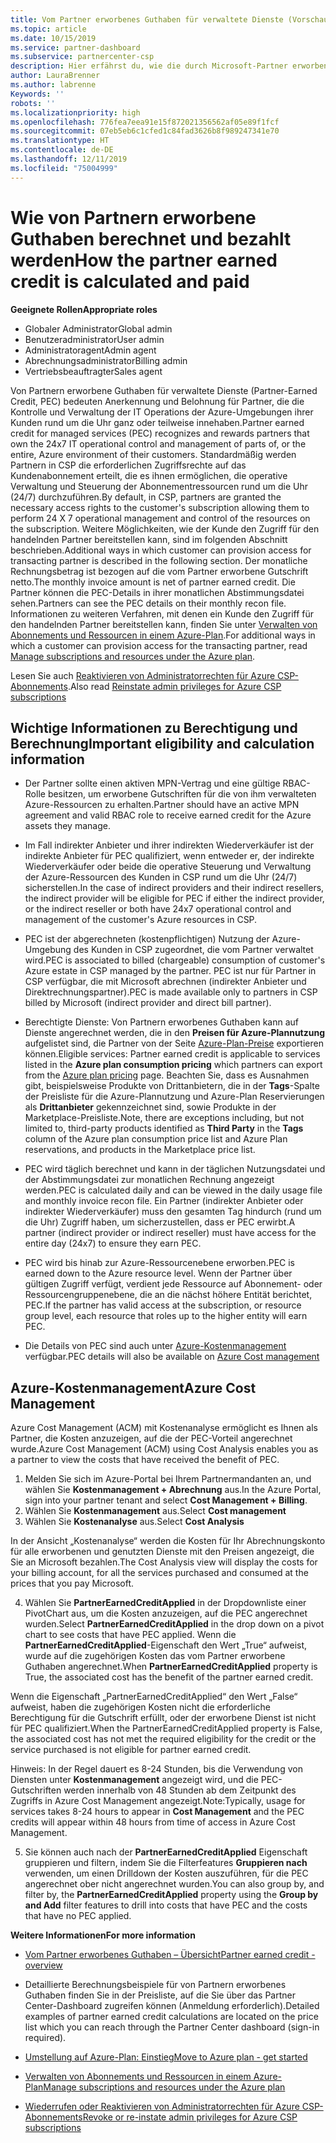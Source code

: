 ```yaml
---
title: Vom Partner erworbenes Guthaben für verwaltete Dienste (Vorschau) | Partner Center
ms.topic: article
ms.date: 10/15/2019
ms.service: partner-dashboard
ms.subservice: partnercenter-csp
description: Hier erfährst du, wie die durch Microsoft-Partner erworbenen Guthaben für verwaltete Dienste berechnet und ausgezahlt werden und wie du deine Berechtigung für das Programm prüfen kannst.
author: LauraBrenner
ms.author: labrenne
Keywords: ''
robots: ''
ms.localizationpriority: high
ms.openlocfilehash: 776fea7eea91e15f872021356562af05e89f1fcf
ms.sourcegitcommit: 07eb5eb6c1cfed1c84fad3626b8f989247341e70
ms.translationtype: HT
ms.contentlocale: de-DE
ms.lasthandoff: 12/11/2019
ms.locfileid: "75004999"
---
```

# <a name="how-the-partner-earned-credit-is-calculated-and-paid"></a><span data-ttu-id="30c37-103">Wie von Partnern erworbene Guthaben berechnet und bezahlt werden</span><span class="sxs-lookup"><span data-stu-id="30c37-103">How the partner earned credit is calculated and paid</span></span>

<span data-ttu-id="30c37-104">**Geeignete Rollen**</span><span class="sxs-lookup"><span data-stu-id="30c37-104">**Appropriate roles**</span></span>
-   <span data-ttu-id="30c37-105">Globaler Administrator</span><span class="sxs-lookup"><span data-stu-id="30c37-105">Global admin</span></span>
-   <span data-ttu-id="30c37-106">Benutzeradministrator</span><span class="sxs-lookup"><span data-stu-id="30c37-106">User admin</span></span>
-   <span data-ttu-id="30c37-107">Administratoragent</span><span class="sxs-lookup"><span data-stu-id="30c37-107">Admin agent</span></span>
-   <span data-ttu-id="30c37-108">Abrechnungsadministrator</span><span class="sxs-lookup"><span data-stu-id="30c37-108">Billing admin</span></span>
-   <span data-ttu-id="30c37-109">Vertriebsbeauftragter</span><span class="sxs-lookup"><span data-stu-id="30c37-109">Sales agent</span></span>

<span data-ttu-id="30c37-110">Von Partnern erworbene Guthaben für verwaltete Dienste (Partner-Earned Credit, PEC) bedeuten Anerkennung und Belohnung für Partner, die die Kontrolle und Verwaltung der IT Operations der Azure-Umgebungen ihrer Kunden rund um die Uhr ganz oder teilweise innehaben.</span><span class="sxs-lookup"><span data-stu-id="30c37-110">Partner earned credit for managed services (PEC) recognizes and rewards partners that own the 24x7 IT operational control and management of parts of, or the entire, Azure environment of their customers.</span></span> <span data-ttu-id="30c37-111">Standardmäßig werden Partnern in CSP die erforderlichen Zugriffsrechte auf das Kundenabonnement erteilt, die es ihnen ermöglichen, die operative Verwaltung und Steuerung der Abonnementressourcen rund um die Uhr (24/7) durchzuführen.</span><span class="sxs-lookup"><span data-stu-id="30c37-111">By default, in CSP, partners are granted the necessary access rights to the customer's subscription allowing them to perform 24 X 7 operational management and control of the resources on the subscription.</span></span> <span data-ttu-id="30c37-112">Weitere Möglichkeiten, wie der Kunde den Zugriff für den handelnden Partner bereitstellen kann, sind im folgenden Abschnitt beschrieben.</span><span class="sxs-lookup"><span data-stu-id="30c37-112">Additional ways in which customer can provision access for transacting partner is described in the following section.</span></span> <span data-ttu-id="30c37-113">Der monatliche Rechnungsbetrag ist bezogen auf die vom Partner erworbene Gutschrift netto.</span><span class="sxs-lookup"><span data-stu-id="30c37-113">The monthly invoice amount is net of partner earned credit.</span></span> <span data-ttu-id="30c37-114">Die Partner können die PEC-Details in ihrer monatlichen Abstimmungsdatei sehen.</span><span class="sxs-lookup"><span data-stu-id="30c37-114">Partners can see the PEC details on their monthly recon file.</span></span> <span data-ttu-id="30c37-115">Informationen zu weiteren Verfahren, mit denen ein Kunde den Zugriff für den handelnden Partner bereitstellen kann, finden Sie unter [Verwalten von Abonnements und Ressourcen in einem Azure-Plan](azure-plan-manage.md).</span><span class="sxs-lookup"><span data-stu-id="30c37-115">For additional ways in which a customer can provision access for the transacting partner, read [Manage subscriptions and resources under the Azure plan](azure-plan-manage.md).</span></span>

<span data-ttu-id="30c37-116">Lesen Sie auch [Reaktivieren von Administratorrechten für Azure CSP-Abonnements](revoke-reinstate-csp.md).</span><span class="sxs-lookup"><span data-stu-id="30c37-116">Also read [Reinstate admin privileges for Azure CSP subscriptions](revoke-reinstate-csp.md)</span></span>

## <a name="important-eligibility-and-calculation-information"></a><span data-ttu-id="30c37-117">Wichtige Informationen zu Berechtigung und Berechnung</span><span class="sxs-lookup"><span data-stu-id="30c37-117">Important eligibility and calculation information</span></span>

- <span data-ttu-id="30c37-118">Der Partner sollte einen aktiven MPN-Vertrag und eine gültige RBAC-Rolle besitzen, um erworbene Gutschriften für die von ihm verwalteten Azure-Ressourcen zu erhalten.</span><span class="sxs-lookup"><span data-stu-id="30c37-118">Partner should have an active MPN agreement and valid RBAC role to receive earned credit for the Azure assets they manage.</span></span> 

- <span data-ttu-id="30c37-119">Im Fall indirekter Anbieter und ihrer indirekten Wiederverkäufer ist der indirekte Anbieter für PEC qualifiziert, wenn entweder er, der indirekte Wiederverkäufer oder beide die operative Steuerung und Verwaltung der Azure-Ressourcen des Kunden in CSP rund um die Uhr (24/7) sicherstellen.</span><span class="sxs-lookup"><span data-stu-id="30c37-119">In the case of indirect providers and their indirect resellers, the indirect provider will be eligible for PEC if either the indirect provider, or the indirect reseller or both have 24x7 operational control and management of the customer's Azure resources in CSP.</span></span>

- <span data-ttu-id="30c37-120">PEC ist der abgerechneten (kostenpflichtigen) Nutzung der Azure-Umgebung des Kunden in CSP zugeordnet, die vom Partner verwaltet wird.</span><span class="sxs-lookup"><span data-stu-id="30c37-120">PEC is associated to billed (chargeable) consumption of customer's Azure estate in CSP managed by the partner.</span></span> <span data-ttu-id="30c37-121">PEC ist nur für Partner in CSP verfügbar, die mit Microsoft abrechnen (indirekter Anbieter und Direktrechnungspartner).</span><span class="sxs-lookup"><span data-stu-id="30c37-121">PEC is made available only to partners in CSP billed by Microsoft (indirect provider and direct bill partner).</span></span> 

- <span data-ttu-id="30c37-122">Berechtigte Dienste: Von Partnern erworbenes Guthaben kann auf Dienste angerechnet werden, die in den **Preisen für Azure-Plannutzung** aufgelistet sind, die Partner von der Seite [Azure-Plan-Preise](https://partner.microsoft.com/commerce/sales) exportieren können.</span><span class="sxs-lookup"><span data-stu-id="30c37-122">Eligible services: Partner earned credit is applicable to services listed in the **Azure plan consumption pricing** which partners can export from the [Azure plan pricing](https://partner.microsoft.com/commerce/sales) page.</span></span> <span data-ttu-id="30c37-123">Beachten Sie, dass es Ausnahmen gibt, beispielsweise Produkte von Drittanbietern, die in der **Tags**-Spalte der Preisliste für die Azure-Plannutzung und Azure-Plan Reservierungen als **Drittanbieter** gekennzeichnet sind, sowie Produkte in der Marketplace-Preisliste.</span><span class="sxs-lookup"><span data-stu-id="30c37-123">Note, there are exceptions including, but not limited to, third-party products identified as **Third Party** in  the **Tags** column of the Azure plan consumption price list and Azure Plan reservations, and products in the Marketplace price list.</span></span>

- <span data-ttu-id="30c37-124">PEC wird täglich berechnet und kann in der täglichen Nutzungsdatei und der Abstimmungsdatei zur monatlichen Rechnung angezeigt werden.</span><span class="sxs-lookup"><span data-stu-id="30c37-124">PEC is calculated daily and can be viewed in the daily usage file and monthly invoice recon file.</span></span> <span data-ttu-id="30c37-125">Ein Partner (indirekter Anbieter oder indirekter Wiederverkäufer) muss den gesamten Tag hindurch (rund um die Uhr) Zugriff haben, um sicherzustellen, dass er PEC erwirbt.</span><span class="sxs-lookup"><span data-stu-id="30c37-125">A partner (indirect provider or indirect reseller) must have access for the entire day (24x7) to ensure they earn PEC.</span></span>  

- <span data-ttu-id="30c37-126">PEC wird bis hinab zur Azure-Ressourcenebene erworben.</span><span class="sxs-lookup"><span data-stu-id="30c37-126">PEC is earned down to the Azure resource level.</span></span> <span data-ttu-id="30c37-127">Wenn der Partner über gültigen Zugriff verfügt, verdient jede Ressource auf Abonnement- oder Ressourcengruppenebene, die an die nächst höhere Entität berichtet, PEC.</span><span class="sxs-lookup"><span data-stu-id="30c37-127">If the partner has valid access at the subscription, or resource group level, each resource that roles up to the higher entity will earn PEC.</span></span>  

- <span data-ttu-id="30c37-128">Die Details von PEC sind auch unter [Azure-Kostenmanagement](https://go.microsoft.com/fwlink/?linkid=2106482) verfügbar.</span><span class="sxs-lookup"><span data-stu-id="30c37-128">PEC details will also be available on [Azure Cost management](https://go.microsoft.com/fwlink/?linkid=2106482)</span></span>

## <a name="azure-cost-management"></a><span data-ttu-id="30c37-129">Azure-Kostenmanagement</span><span class="sxs-lookup"><span data-stu-id="30c37-129">Azure Cost Management</span></span>

 <span data-ttu-id="30c37-130">Azure Cost Management (ACM) mit Kostenanalyse ermöglicht es Ihnen als Partner, die Kosten anzuzeigen, auf die der PEC-Vorteil angerechnet wurde.</span><span class="sxs-lookup"><span data-stu-id="30c37-130">Azure Cost Management (ACM) using Cost Analysis enables you as a partner to view the costs that have received the benefit of PEC.</span></span>  

1. <span data-ttu-id="30c37-131">Melden Sie sich im Azure-Portal bei Ihrem Partnermandanten an, und wählen Sie **Kostenmanagement + Abrechnung** aus.</span><span class="sxs-lookup"><span data-stu-id="30c37-131">In the Azure Portal, sign into your partner tenant and select **Cost Management + Billing**.</span></span>
2.  <span data-ttu-id="30c37-132">Wählen Sie **Kostenmanagement** aus.</span><span class="sxs-lookup"><span data-stu-id="30c37-132">Select **Cost management**</span></span>
3.  <span data-ttu-id="30c37-133">Wählen Sie **Kostenanalyse** aus.</span><span class="sxs-lookup"><span data-stu-id="30c37-133">Select **Cost Analysis**</span></span>

<span data-ttu-id="30c37-134">In der Ansicht „Kostenanalyse“ werden die Kosten für Ihr Abrechnungskonto für alle erworbenen und genutzten Dienste mit den Preisen angezeigt, die Sie an Microsoft bezahlen.</span><span class="sxs-lookup"><span data-stu-id="30c37-134">The Cost Analysis view will display the costs for your billing account, for all the services purchased and consumed at the prices that you pay Microsoft.</span></span>

4.  <span data-ttu-id="30c37-135">Wählen Sie **PartnerEarnedCreditApplied** in der Dropdownliste einer PivotChart aus, um die Kosten anzuzeigen, auf die PEC angerechnet wurden.</span><span class="sxs-lookup"><span data-stu-id="30c37-135">Select **PartnerEarnedCreditApplied** in the drop down on a pivot chart to see costs that have PEC applied.</span></span> <span data-ttu-id="30c37-136">Wenn die **PartnerEarnedCreditApplied**-Eigenschaft den Wert „True“ aufweist, wurde auf die zugehörigen Kosten das vom Partner erworbene Guthaben angerechnet.</span><span class="sxs-lookup"><span data-stu-id="30c37-136">When **PartnerEarnedCreditApplied** property is True, the associated cost has the benefit of the partner earned credit.</span></span> 

<span data-ttu-id="30c37-137">Wenn die Eigenschaft „PartnerEarnedCreditApplied“ den Wert „False“ aufweist, haben die zugehörigen Kosten nicht die erforderliche Berechtigung für die Gutschrift erfüllt, oder der erworbene Dienst ist nicht für PEC qualifiziert.</span><span class="sxs-lookup"><span data-stu-id="30c37-137">When the PartnerEarnedCreditApplied property is False, the associated cost has not met the required eligibility for the credit or the service purchased is not eligible for partner earned credit.</span></span>

<span data-ttu-id="30c37-138">Hinweis: In der Regel dauert es 8-24 Stunden, bis die Verwendung von Diensten unter **Kostenmanagement** angezeigt wird, und die PEC-Gutschriften werden innerhalb von 48 Stunden ab dem Zeitpunkt des Zugriffs in Azure Cost Management angezeigt.</span><span class="sxs-lookup"><span data-stu-id="30c37-138">Note:Typically, usage for services takes 8-24 hours to appear in **Cost Management** and the PEC credits will appear within 48 hours from time of access in Azure Cost Management.</span></span>

5. <span data-ttu-id="30c37-139">Sie können auch nach der **PartnerEarnedCreditApplied** Eigenschaft gruppieren und filtern, indem Sie die Filterfeatures **Gruppieren nach** verwenden, um einen Drilldown der Kosten auszuführen, für die PEC angerechnet ober nicht angerechnet wurden.</span><span class="sxs-lookup"><span data-stu-id="30c37-139">You can also group by, and filter by, the **PartnerEarnedCreditApplied** property using the **Group by and Add** filter features to drill into costs that have PEC and the costs that have no PEC applied.</span></span>

 <span data-ttu-id="30c37-140">**Weitere Informationen**</span><span class="sxs-lookup"><span data-stu-id="30c37-140">**For more information**</span></span>

- [<span data-ttu-id="30c37-141">Vom Partner erworbenes Guthaben – Übersicht</span><span class="sxs-lookup"><span data-stu-id="30c37-141">Partner earned credit - overview</span></span>](partner-earned-credit.md)

- <span data-ttu-id="30c37-142">Detaillierte Berechnungsbeispiele für von Partnern erworbenes Guthaben finden Sie in der Preisliste, auf die Sie über das Partner Center-Dashboard zugreifen können (Anmeldung erforderlich).</span><span class="sxs-lookup"><span data-stu-id="30c37-142">Detailed examples of partner earned credit calculations are located on the price list which you can reach through the Partner Center dashboard (sign-in required).</span></span>

- [<span data-ttu-id="30c37-143">Umstellung auf Azure-Plan: Einstieg</span><span class="sxs-lookup"><span data-stu-id="30c37-143">Move to Azure plan - get started</span></span>](azure-plan-get-started.md)

- [<span data-ttu-id="30c37-144">Verwalten von Abonnements und Ressourcen in einem Azure-Plan</span><span class="sxs-lookup"><span data-stu-id="30c37-144">Manage subscriptions and resources under the Azure plan</span></span>](azure-plan-manage.md)

- [<span data-ttu-id="30c37-145">Wiederrufen oder Reaktivieren von Administratorrechten für Azure CSP-Abonnements</span><span class="sxs-lookup"><span data-stu-id="30c37-145">Revoke or re-instate admin privileges for Azure CSP subscriptions  </span></span>](revoke-reinstate-csp.md)

